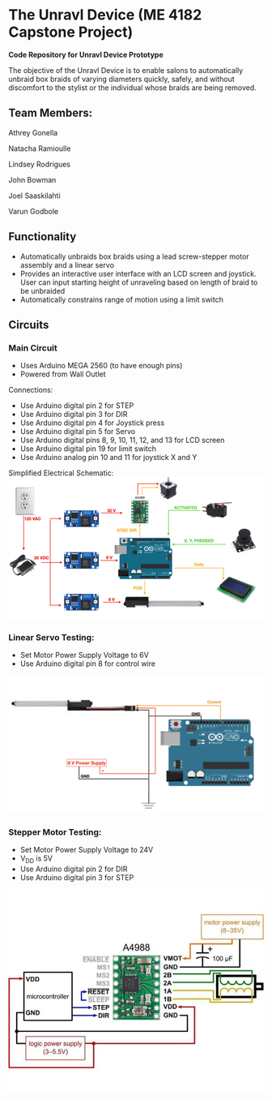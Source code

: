 # The Unravl Device (ME 4182 Capstone Project)

**Code Repository for Unravl Device Prototype**

The objective of the Unravl Device is to enable salons to automatically unbraid box braids of varying diameters quickly, safely, and without discomfort to the stylist or the individual whose braids are being removed.

## Team Members:

Athrey Gonella

Natacha Ramioulle

Lindsey Rodrigues

John Bowman

Joel Saaskilahti

Varun Godbole

## Functionality
* Automatically unbraids box braids using a lead screw-stepper motor assembly and a linear servo
* Provides an interactive user interface with an LCD screen and joystick. User can input starting height of unraveling based on length of braid to be unbraided
* Automatically constrains range of motion using a limit switch

## Circuits

### Main Circuit
* Uses Arduino MEGA 2560 (to have enough pins)
* Powered from Wall Outlet

Connections:
* Use Arduino digital pin 2 for STEP
* Use Arduino digital pin 3 for DIR
* Use Arduino digital pin 4 for Joystick press
* Use Arduino digital pin 5 for Servo
* Use Arduino digital pins 8, 9, 10, 11, 12, and 13 for LCD screen
* Use Arduino digital pin 19 for limit switch
* Use Arduino analog pin 10 and 11 for joystick X and Y

Simplified Electrical Schematic:
![Alt text](Main/Circuit_Diagram.jpg)

### Linear Servo Testing:
* Set Motor Power Supply Voltage to 6V
* Use Arduino digital pin 8 for control wire

![Alt text](Test/Servo_Test_Diagram.jpg)

### Stepper Motor Testing:
 * Set Motor Power Supply Voltage to 24V
 * V<sub>DD</sub> is 5V
 * Use Arduino digital pin 2 for DIR
 * Use Arduino digital pin 3 for STEP

![Alt text](Test/Stepper_Test_Diagram.jpg)




